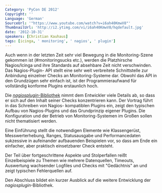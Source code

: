 ```yaml
---
Category: 'PyCon DE 2012'
Copyright: ''
Language: 'German'
SourceUrl: '"https://www.youtube.com/watch?v=i6ah40KmwV8"'
ThumbnailUrl: 'http://i2.ytimg.com/vi/i6ah40KmwV8/hqdefault.jpg'
date: '2012-10-31'
speakers: [Christian Kauhaus]
tags: [icinga, ' monitoring', ' nagios', ' plugin']
---
```

Auch wenn in der letzten Zeit sehr viel Bewegung in die Monitoring-Szene
gekommen ist (#monitoringsucks etc.), werden die Platzhirsche Nagios/Icinga
und ihre Standards auf absehbare Zeit nicht verschwinden. Das Nagios-Plugin-
API stellt eine sehr weit verbreitete Schnittstelle zur Anbindung einzelner
Checks an Monitoring-Systeme dar. Obwohl das API in den Grundzügen sehr
einfach ist, ist der Programmieraufwand für vollständig konforme Plugins
erstaunlich hoch.

Die [_nagiosplugin_-Bibliothek](http://pypi.python.org/pypi/nagiosplugin/)
nimmt dem Entwickler viele Details ab, so dass er sich auf den Inhalt seiner
Checks konzentrieren kann. Der Vortrag führt in das Schreiben von Nagios-
kompatiblen Plugins ein, zeigt den typischen Aufbau von Nagios-Plugins und das
Grundprinzip eigener Plugins. Die Konfiguration und der Betrieb von
Monitoring-Systemen im Großen sollen nicht thematisiert werden.

Eine Einführung stellt die notwendigen Elemente wie Klassengerüst,
Messwerterhebung, Ranges, Statusausgabe und Performancedaten sukzessive in
aufeinander aufbauenden Beispielen vor, so dass am Ende ein einfacher, aber
praktisch einsetzbarer Check entsteht.

Der Teil über fortgeschrittene Aspekte und Stolperfallen reißt Einzelbeispiele
zu Themen wie mehrere Datenquellen, Timeouts, Auswertung wachsender Logfiles
und Checks mit "Gedächtnis" an und zeigt typischen Fehlerquellen auf.

Den Abschluss bildet ein kurzer Ausblick auf die weitere Entwicklung der
_nagiosplugin_-Bibliothek.

